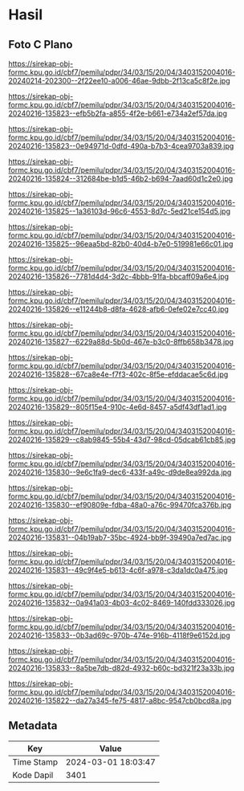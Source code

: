 # Hasil

## Foto C Plano

https://sirekap-obj-formc.kpu.go.id/cbf7/pemilu/pdpr/34/03/15/20/04/3403152004016-20240214-202300--2f22ee10-a006-46ae-9dbb-2f13ca5c8f2e.jpg

https://sirekap-obj-formc.kpu.go.id/cbf7/pemilu/pdpr/34/03/15/20/04/3403152004016-20240216-135823--efb5b2fa-a855-4f2e-b661-e734a2ef57da.jpg

https://sirekap-obj-formc.kpu.go.id/cbf7/pemilu/pdpr/34/03/15/20/04/3403152004016-20240216-135823--0e94971d-0dfd-490a-b7b3-4cea9703a839.jpg

https://sirekap-obj-formc.kpu.go.id/cbf7/pemilu/pdpr/34/03/15/20/04/3403152004016-20240216-135824--312684be-b1d5-46b2-b694-7aad60d1c2e0.jpg

https://sirekap-obj-formc.kpu.go.id/cbf7/pemilu/pdpr/34/03/15/20/04/3403152004016-20240216-135825--1a36103d-96c6-4553-8d7c-5ed21ce154d5.jpg

https://sirekap-obj-formc.kpu.go.id/cbf7/pemilu/pdpr/34/03/15/20/04/3403152004016-20240216-135825--96eaa5bd-82b0-40d4-b7e0-519981e66c01.jpg

https://sirekap-obj-formc.kpu.go.id/cbf7/pemilu/pdpr/34/03/15/20/04/3403152004016-20240216-135826--7781d4d4-3d2c-4bbb-91fa-bbcaff09a6e4.jpg

https://sirekap-obj-formc.kpu.go.id/cbf7/pemilu/pdpr/34/03/15/20/04/3403152004016-20240216-135826--e11244b8-d8fa-4628-afb6-0efe02e7cc40.jpg

https://sirekap-obj-formc.kpu.go.id/cbf7/pemilu/pdpr/34/03/15/20/04/3403152004016-20240216-135827--6229a88d-5b0d-467e-b3c0-8ffb658b3478.jpg

https://sirekap-obj-formc.kpu.go.id/cbf7/pemilu/pdpr/34/03/15/20/04/3403152004016-20240216-135828--67ca8e4e-f7f3-402c-8f5e-efddacae5c6d.jpg

https://sirekap-obj-formc.kpu.go.id/cbf7/pemilu/pdpr/34/03/15/20/04/3403152004016-20240216-135829--805f15e4-910c-4e6d-8457-a5df43df1ad1.jpg

https://sirekap-obj-formc.kpu.go.id/cbf7/pemilu/pdpr/34/03/15/20/04/3403152004016-20240216-135829--c8ab9845-55b4-43d7-98cd-05dcab61cb85.jpg

https://sirekap-obj-formc.kpu.go.id/cbf7/pemilu/pdpr/34/03/15/20/04/3403152004016-20240216-135830--9e6c1fa9-dec6-433f-a49c-d9de8ea992da.jpg

https://sirekap-obj-formc.kpu.go.id/cbf7/pemilu/pdpr/34/03/15/20/04/3403152004016-20240216-135830--ef90809e-fdba-48a0-a76c-99470fca376b.jpg

https://sirekap-obj-formc.kpu.go.id/cbf7/pemilu/pdpr/34/03/15/20/04/3403152004016-20240216-135831--04b19ab7-35bc-4924-bb9f-39490a7ed7ac.jpg

https://sirekap-obj-formc.kpu.go.id/cbf7/pemilu/pdpr/34/03/15/20/04/3403152004016-20240216-135831--49c9f4e5-b613-4c6f-a978-c3da1dc0a475.jpg

https://sirekap-obj-formc.kpu.go.id/cbf7/pemilu/pdpr/34/03/15/20/04/3403152004016-20240216-135832--0a941a03-4b03-4c02-8469-140fdd333026.jpg

https://sirekap-obj-formc.kpu.go.id/cbf7/pemilu/pdpr/34/03/15/20/04/3403152004016-20240216-135833--0b3ad69c-970b-474e-916b-4118f9e6152d.jpg

https://sirekap-obj-formc.kpu.go.id/cbf7/pemilu/pdpr/34/03/15/20/04/3403152004016-20240216-135833--8a5be7db-d82d-4932-b60c-bd321f23a33b.jpg

https://sirekap-obj-formc.kpu.go.id/cbf7/pemilu/pdpr/34/03/15/20/04/3403152004016-20240216-135822--da27a345-fe75-4817-a8bc-9547cb0bcd8a.jpg


## Metadata

| Key        | Value               |
| ---------- | ------------------- |
| Time Stamp | 2024-03-01 18:03:47 |
| Kode Dapil | 3401                |



